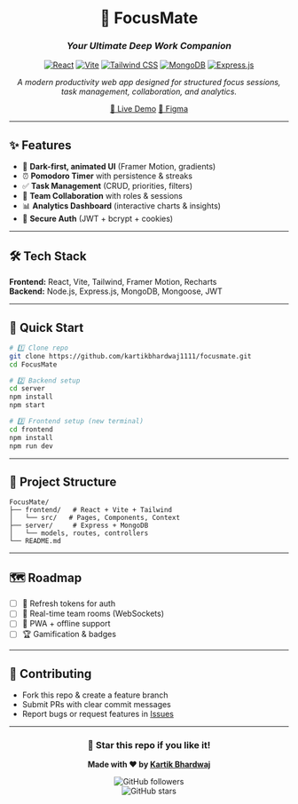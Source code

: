 <div align="center">

# 🎯 FocusMate
### *Your Ultimate Deep Work Companion*

[![React](https://img.shields.io/badge/React-18.3.1-61DAFB?style=for-the-badge&logo=react&logoColor=white)](https://reactjs.org/)
[![Vite](https://img.shields.io/badge/Vite-5.4.2-646CFF?style=for-the-badge&logo=vite&logoColor=white)](https://vitejs.dev/)
[![Tailwind CSS](https://img.shields.io/badge/Tailwind_CSS-3.4.10-38B2AC?style=for-the-badge&logo=tailwind-css&logoColor=white)](https://tailwindcss.com/)
[![MongoDB](https://img.shields.io/badge/MongoDB-8.17.2-47A248?style=for-the-badge&logo=mongodb&logoColor=white)](https://mongodb.com/)
[![Express.js](https://img.shields.io/badge/Express.js-5.1.0-000000?style=for-the-badge&logo=express&logoColor=white)](https://expressjs.com/)

*A modern productivity web app designed for structured focus sessions, task management, collaboration, and analytics.*

[🚀 Live Demo](https://focusmate25.netlify.app)     [🎨 Figma](https://www.figma.com/proto/ksczguqzAikfA2AAfQjo76/FocusMate?node-id=0-1)  


</div>

---

## ✨ Features
- 🎨 **Dark-first, animated UI** (Framer Motion, gradients)  
- ⏰ **Pomodoro Timer** with persistence & streaks  
- ✅ **Task Management** (CRUD, priorities, filters)  
- 👥 **Team Collaboration** with roles & sessions  
- 📊 **Analytics Dashboard** (interactive charts & insights)  
- 🔐 **Secure Auth** (JWT + bcrypt + cookies)  

---

## 🛠️ Tech Stack
**Frontend:** React, Vite, Tailwind, Framer Motion, Recharts  
**Backend:** Node.js, Express.js, MongoDB, Mongoose, JWT  

---

## 🚀 Quick Start

```bash
# 1️⃣ Clone repo
git clone https://github.com/kartikbhardwaj1111/focusmate.git
cd FocusMate

# 2️⃣ Backend setup
cd server
npm install
npm start

# 3️⃣ Frontend setup (new terminal)
cd frontend
npm install
npm run dev
```

---

## 📂 Project Structure

```
FocusMate/
├── frontend/   # React + Vite + Tailwind
│   └── src/   # Pages, Components, Context
├── server/     # Express + MongoDB
│   └── models, routes, controllers
└── README.md
```

---

## 🗺️ Roadmap
- [ ] 🔐 Refresh tokens for auth  
- [ ] 👥 Real-time team rooms (WebSockets)  
- [ ] 📱 PWA + offline support  
- [ ] 🏆 Gamification & badges  

---

## 🤝 Contributing
- Fork this repo & create a feature branch  
- Submit PRs with clear commit messages  
- Report bugs or request features in [Issues](https://github.com/kartikbhardwaj1111/focusmate/issues)  

---

<div align="center">

### 🌟 Star this repo if you like it!  
**Made with ❤️ by [Kartik Bhardwaj](https://github.com/kartikbhardwaj1111)**  

![GitHub followers](https://img.shields.io/github/followers/kartikbhardwaj1111?style=social)  
![GitHub stars](https://img.shields.io/github/stars/kartikbhardwaj1111/focusmate?style=social)

</div>
